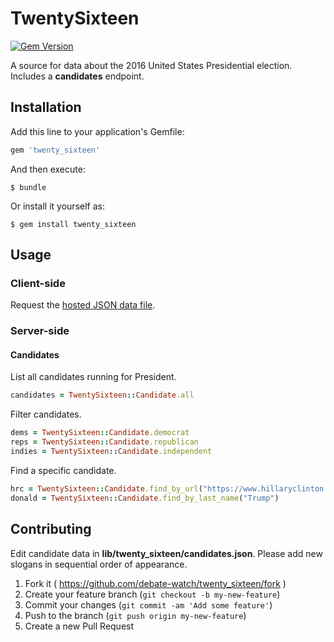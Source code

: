 # TwentySixteen

[![Gem Version](https://badge.fury.io/rb/twenty_sixteen.svg)](http://badge.fury.io/rb/twenty_sixteen)

A source for data about the 2016 United States Presidential election. Includes a **candidates** endpoint.

## Installation

Add this line to your application's Gemfile:

```ruby
gem 'twenty_sixteen'
```

And then execute:

    $ bundle

Or install it yourself as:

    $ gem install twenty_sixteen

## Usage

### Client-side

Request the [hosted JSON data file](https://raw.githubusercontent.com/debate-watch/twenty_sixteen/master/lib/twenty_sixteen/candidates.json).

### Server-side

#### Candidates

List all candidates running for President.

```` rb
candidates = TwentySixteen::Candidate.all
````

Filter candidates.

```` rb
dems = TwentySixteen::Candidate.democrat
reps = TwentySixteen::Candidate.republican
indies = TwentySixteen::Candidate.independent
````

Find a specific candidate.

```` rb
hrc = TwentySixteen::Candidate.find_by_url("https://www.hillaryclinton.com/")
donald = TwentySixteen::Candidate.find_by_last_name("Trump")
````

## Contributing

Edit candidate data in **lib/twenty_sixteen/candidates.json**. Please add new slogans in sequential order of appearance.

1. Fork it ( https://github.com/debate-watch/twenty_sixteen/fork )
2. Create your feature branch (`git checkout -b my-new-feature`)
3. Commit your changes (`git commit -am 'Add some feature'`)
4. Push to the branch (`git push origin my-new-feature`)
5. Create a new Pull Request
